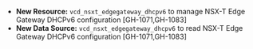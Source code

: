 * **New Resource:** `vcd_nsxt_edgegateway_dhcpv6` to manage NSX-T Edge Gateway DHCPv6 configuration
  [GH-1071,GH-1083]
* **New Data Source:** `vcd_nsxt_edgegateway_dhcpv6` to read NSX-T Edge Gateway DHCPv6 configuration
  [GH-1071,GH-1083]
